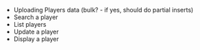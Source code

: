 - Uploading Players data (bulk? - if yes, should do partial inserts)
- Search a player
- List players
- Update a player
- Display a player
 